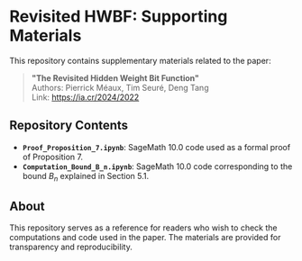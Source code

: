 # Revisited HWBF: Supporting Materials

This repository contains supplementary materials related to the paper:

> **"The Revisited Hidden Weight Bit Function"**  
> Authors: Pierrick Méaux, Tim Seuré, Deng Tang  
> Link: https://ia.cr/2024/2022

## Repository Contents

- **`Proof_Proposition_7.ipynb`**: SageMath 10.0 code used as a formal proof of Proposition 7.
- **`Computation_Bound_B_n.ipynb`**: SageMath 10.0 code corresponding to the bound $B_n$ explained in Section 5.1.


## About

This repository serves as a reference for readers who wish to check the computations and code used in the paper.
The materials are provided for transparency and reproducibility.